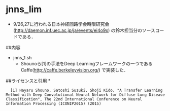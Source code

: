 

# jnns_lim  
* 9/26,27に行われる日本神経回路学会時限研究会 (http://daemon.inf.uec.ac.jp/ja/events/ei4o9x) の鈴木担当分のソースコードである．
    
##内容
* jnns_1.sh
  * Shounoら[1]の手法をDeep Learningフレームワークの一つであるCaffe(http://caffe.berkeleyvision.org/) で実装した．    

##ライセンスと引用
* 

```
  [1] Hayaru Shouno, Satoshi Suzuki, Shoji Kido, "A Transfer Learning Method with Deep Convolutional Neural Network for Diffuse Lung Disease Classification", The 22nd International Conference on Neural Information Processing (ICONIP2015) (2015)
```

